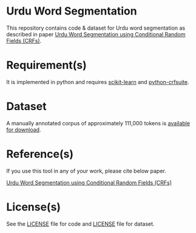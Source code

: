 # Urdu Word Segmentation
This repository contains code & dataset for Urdu word segmentation as described in paper [Urdu Word Segmentation using Conditional Random Fields (CRFs)]().

# Requirement(s)

It is implemented in python and requires [scikit-learn](http://scikit-learn.org/stable/index.html) and [python-crfsuite](https://github.com/scrapinghub/python-crfsuite).

# Dataset

A manually annotated corpus of approximately 111,000 tokens is [available for download](https://github.com/harisbinzia/Urdu-Word-Segmentation/tree/master/Data).

# Reference(s)

If you use this tool in any of your work, please cite below paper.

[Urdu Word Segmentation using Conditional Random Fields (CRFs)]()

# License(s)

See the [LICENSE](https://github.com/harisbinzia/Urdu-Word-Segmentation/blob/master/LICENSE) file for code and [LICENSE](https://github.com/harisbinzia/Urdu-Word-Segmentation/blob/master/Data/LICENSE) file for dataset.
